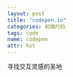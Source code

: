```yaml
---
layout: post
title: "codepen.io"
categories: 前端代码
tags: code
name: codepen
attr: hot
---
```


寻找交互灵感的圣地<!--break-->
